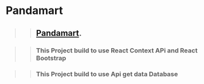 # Pandamart

> > ## [Pandamart](https://pandamart-kakon.netlify.app/).

> > ### This Project build to use React Context APi and React Bootstrap

> > ### This Project build to use Api get data Database
